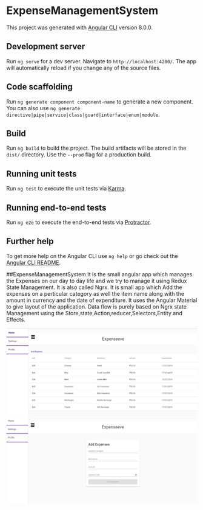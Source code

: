 # ExpenseManagementSystem

This project was generated with [Angular CLI](https://github.com/angular/angular-cli) version 8.0.0.

## Development server

Run `ng serve` for a dev server. Navigate to `http://localhost:4200/`. The app will automatically reload if you change any of the source files.

## Code scaffolding

Run `ng generate component component-name` to generate a new component. You can also use `ng generate directive|pipe|service|class|guard|interface|enum|module`.

## Build

Run `ng build` to build the project. The build artifacts will be stored in the `dist/` directory. Use the `--prod` flag for a production build.

## Running unit tests

Run `ng test` to execute the unit tests via [Karma](https://karma-runner.github.io).

## Running end-to-end tests

Run `ng e2e` to execute the end-to-end tests via [Protractor](http://www.protractortest.org/).

## Further help

To get more help on the Angular CLI use `ng help` or go check out the [Angular CLI README](https://github.com/angular/angular-cli/blob/master/README.md).

##ExpenseManagementSystem 
It is the small angular app which manages the Expenses on our day to day life and we try to manage it using  Redux State Management. It is also called Ngrx. It is small app which Add the expenses on a perticular category as well the item name along with the amount in currency and the date of expenditure. It uses the Angular Material to give layout of the application. Data flow is purely based on Ngrx state Management using the Store,state,Action,reducer,Selectors,Entity and Effects.

![Alt text](./home.jpg?raw=true "Home Page of the application")
![Alt text](./add_expenses.jpg?raw=true "Add Expenses Page of the application")
